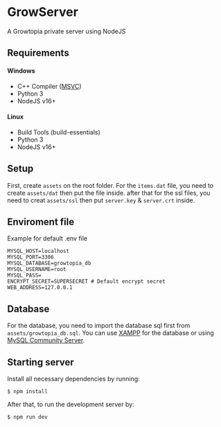 # GrowServer

A Growtopia private server using NodeJS

## Requirements

#### Windows

- C++ Compiler ([MSVC](https://visualstudio.microsoft.com/vs/features/cplusplus/))
- Python 3
- NodeJS v16+

#### Linux

- Build Tools (build-essentials)
- Python 3
- NodeJS v16+

## Setup

First, create `assets` on the root folder. For the `items.dat` file, you need to create `assets/dat` then put the file inside. after that for the ssl files, you need to creat `assets/ssl` then put `server.key` & `server.crt` inside.

## Enviroment file

Example for default .env file

```
MYSQL_HOST=localhost
MYSQL_PORT=3306
MYSQL_DATABASE=growtopia_db
MYSQL_USERNAME=root
MYSQL_PASS=
ENCRYPT_SECRET=SUPERSECRET # Default encrypt secret
WEB_ADDRESS=127.0.0.1
```

## Database

For the database, you need to import the database sql first from `assets/growtopia_db.sql`. You can use [XAMPP](https://www.apachefriends.org/download.html) for the database or using [MySQL Community Server](https://dev.mysql.com/downloads/mysql/).

## Starting server

Install all necessary dependencies by running:

```
$ npm install
```

After that, to run the development server by:

```
$ npm run dev
```
